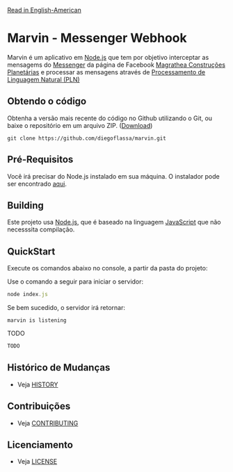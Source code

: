 [Read in English-American](README.md)
# Marvin - Messenger Webhook

Marvin é um aplicativo em [Node.js](https://nodejs.org) que tem por objetivo interceptar as mensagems do [Messenger](www.messenger.com) da página de Facebook [Magrathea Construções Planetárias](www.facebook.com/Magrathea-Constru%C3%A7%C3%B5es-Planet%C3%A1rias-215986975835699) e processar as mensagens através de [Processamento de Linguagem Natural (PLN)](pt.wikipedia.org/wiki/Processamento_de_linguagem_natural)


## Obtendo o código

Obtenha a versão mais recente do código no Github utilizando o Git, ou baixe o repositório em um arquivo ZIP.
([Download](https://github.com/diegoflassa/marvin/archive/master.zip))


    git clone https://github.com/diegoflassa/marvin.git


## Pré-Requisitos

Você irá precisar do Node.js instalado em sua máquina. O instalador pode ser encontrado [aqui](https://nodejs.org/en/download/).


## Building

Este projeto usa [Node.js](https://nodejs.org), que é baseado na linguagem [JavaScript](https://www.javascript.com/) que não necesssita compilação.


## QuickStart

Execute os comandos abaixo no console, a partir da pasta do projeto:


Use o comando a seguir para iniciar o servidor:

```javascript
node index.js
```

Se bem sucedido, o servidor irá retornar:

```
marvin is listening
```

TODO

```javascript
TODO
```


## Histórico de Mudanças

* Veja [HISTORY](HISTORY.ptBR.md)


## Contribuições

* Veja [CONTRIBUTING](CONTRIBUTING.ptBR.md)


## Licenciamento

* Veja [LICENSE](LICENSE)